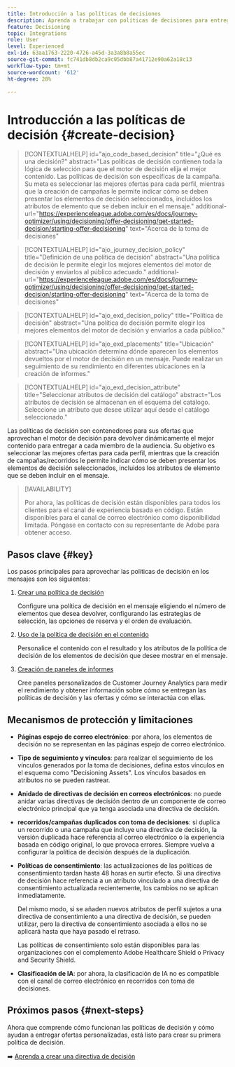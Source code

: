 ```yaml
---
title: Introducción a las políticas de decisiones
description: Aprenda a trabajar con políticas de decisiones para entregar ofertas.
feature: Decisioning
topic: Integrations
role: User
level: Experienced
exl-id: 63aa1763-2220-4726-a45d-3a3a8b8a55ec
source-git-commit: fc741db8db2ca9c05dbb87a41712e90a62a18c13
workflow-type: tm+mt
source-wordcount: '612'
ht-degree: 28%

---
```


# Introducción a las políticas de decisión {#create-decision}

>[!CONTEXTUALHELP]
>id="ajo_code_based_decision"
>title="¿Qué es una decisión?"
>abstract="Las políticas de decisión contienen toda la lógica de selección para que el motor de decisión elija el mejor contenido. Las políticas de decisión son específicas de la campaña. Su meta es seleccionar las mejores ofertas para cada perfil, mientras que la creación de campañas le permite indicar cómo se deben presentar los elementos de decisión seleccionados, incluidos los atributos de elemento que se deben incluir en el mensaje."
>additional-url="https://experienceleague.adobe.com/es/docs/journey-optimizer/using/decisioning/offer-decisioning/get-started-decision/starting-offer-decisioning" text="Acerca de la toma de decisiones"

>[!CONTEXTUALHELP]
>id="ajo_journey_decision_policy"
>title="Definición de una política de decisión"
>abstract="Una política de decisión le permite elegir los mejores elementos del motor de decisión y enviarlos al público adecuado."
>additional-url="https://experienceleague.adobe.com/es/docs/journey-optimizer/using/decisioning/offer-decisioning/get-started-decision/starting-offer-decisioning" text="Acerca de la toma de decisiones"

>[!CONTEXTUALHELP]
>id="ajo_exd_decision_policy"
>title="Política de decisión"
>abstract="Una política de decisión permite elegir los mejores elementos del motor de decisión y enviarlos a cada público."

>[!CONTEXTUALHELP]
>id="ajo_exd_placements"
>title="Ubicación"
>abstract="Una ubicación determina dónde aparecen los elementos devueltos por el motor de decisión en un mensaje. Puede realizar un seguimiento de su rendimiento en diferentes ubicaciones en la creación de informes."

>[!CONTEXTUALHELP]
>id="ajo_exd_decision_attribute"
>title="Seleccionar atributos de decisión del catálogo"
>abstract="Los atributos de decisión se almacenan en el esquema del catálogo. Seleccione un atributo que desee utilizar aquí desde el catálogo seleccionado."

Las políticas de decisión son contenedores para sus ofertas que aprovechan el motor de decisión para devolver dinámicamente el mejor contenido para entregar a cada miembro de la audiencia. Su objetivo es seleccionar las mejores ofertas para cada perfil, mientras que la creación de campañas/recorridos le permite indicar cómo se deben presentar los elementos de decisión seleccionados, incluidos los atributos de elemento que se deben incluir en el mensaje.

>[!AVAILABILITY]
>
>Por ahora, las políticas de decisión están disponibles para todos los clientes para el canal de experiencia basada en código. Están disponibles para el canal de correo electrónico como disponibilidad limitada. Póngase en contacto con su representante de Adobe para obtener acceso.

## Pasos clave {#key}

Los pasos principales para aprovechar las políticas de decisión en los mensajes son los siguientes:

1. [Crear una política de decisión](../experience-decisioning/create-decision-policy.md)

   Configure una política de decisión en el mensaje eligiendo el número de elementos que desea devolver, configurando las estrategias de selección, las opciones de reserva y el orden de evaluación.

1. [Uso de la política de decisión en el contenido](../experience-decisioning/use-decision-policy.md)

   Personalice el contenido con el resultado y los atributos de la política de decisión de los elementos de decisión que desee mostrar en el mensaje.

1. [Creación de paneles de informes](cja-reporting.md)

   Cree paneles personalizados de Customer Journey Analytics para medir el rendimiento y obtener información sobre cómo se entregan las políticas de decisión y las ofertas y cómo se interactúa con ellas.

## Mecanismos de protección y limitaciones

* **Páginas espejo de correo electrónico**: por ahora, los elementos de decisión no se representan en las páginas espejo de correo electrónico.
* **Tipo de seguimiento y vínculos**: para realizar el seguimiento de los vínculos generados por la toma de decisiones, defina estos vínculos en el esquema como &quot;Decisioning Assets&quot;. Los vínculos basados en atributos no se pueden rastrear.
* **Anidado de directivas de decisión en correos electrónicos**: no puede anidar varias directivas de decisión dentro de un componente de correo electrónico principal que ya tenga asociada una directiva de decisión.
* **recorridos/campañas duplicados con toma de decisiones**: si duplica un recorrido o una campaña que incluye una directiva de decisión, la versión duplicada hace referencia al correo electrónico o la experiencia basada en código original, lo que provoca errores. Siempre vuelva a configurar la política de decisión después de la duplicación.
* **Políticas de consentimiento**: las actualizaciones de las políticas de consentimiento tardan hasta 48 horas en surtir efecto. Si una directiva de decisión hace referencia a un atributo vinculado a una directiva de consentimiento actualizada recientemente, los cambios no se aplican inmediatamente.

  Del mismo modo, si se añaden nuevos atributos de perfil sujetos a una directiva de consentimiento a una directiva de decisión, se pueden utilizar, pero la directiva de consentimiento asociada a ellos no se aplicará hasta que haya pasado el retraso.

  Las políticas de consentimiento solo están disponibles para las organizaciones con el complemento Adobe Healthcare Shield o Privacy and Security Shield.

* **Clasificación de IA**: por ahora, la clasificación de IA no es compatible con el canal de correo electrónico en recorridos con toma de decisiones.

## Próximos pasos {#next-steps}

Ahora que comprende cómo funcionan las políticas de decisión y cómo ayudan a entregar ofertas personalizadas, está listo para crear su primera política de decisión.

➡️ [Aprenda a crear una directiva de decisión](../experience-decisioning/create-decision-policy.md)

